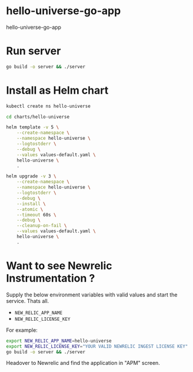 # hello-universe-go-app
hello-universe-go-app

# Run server
```sh
go build -o server && ./server
```

# Install as Helm chart
```sh
kubectl create ns hello-universe

cd charts/hello-universe

helm template -v 5 \
    --create-namespace \
    --namespace hello-universe \
    --logtostderr \
    --debug \
    --values values-default.yaml \
    hello-universe \
    .

helm upgrade -v 3 \
    --create-namespace \
    --namespace hello-universe \
    --logtostderr \
    --debug \
    --install \
    --atomic \
    --timeout 60s \
    --debug \
    --cleanup-on-fail \
    --values values-default.yaml \
    hello-universe \
    .
```

# Want to see Newrelic Instrumentation ?
Supply the below environment variables with valid values and start the service. Thats all.

* `NEW_RELIC_APP_NAME`
* `NEW_RELIC_LICENSE_KEY`

For example:
```sh
export NEW_RELIC_APP_NAME=hello-universe
export NEW_RELIC_LICENSE_KEY="YOUR VALID NEWRELIC INGEST LICENSE KEY"
go build -o server && ./server
```

Headover to Newrelic and find the application in "APM" screen.
